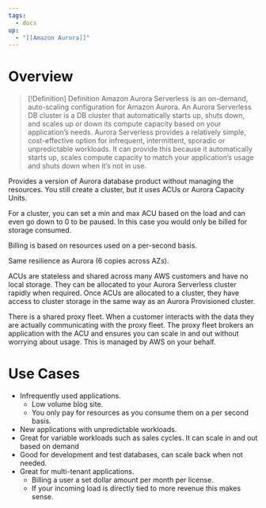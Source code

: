 ```yaml
---
tags:
  - docs
up:
  - "[[Amazon Aurora]]"
---
```

# Overview


> [!Definition] Definition
> Amazon Aurora Serverless is an on-demand, auto-scaling configuration for Amazon Aurora. An Aurora Serverless DB cluster is a DB cluster that automatically starts up, shuts down, and scales up or down its compute capacity based on your application’s needs. Aurora Serverless provides a relatively simple, cost-effective option for infrequent, intermittent, sporadic or unpredictable workloads. It can provide this because it automatically starts up, scales compute capacity to match your application’s usage and shuts down when it’s not in use.

Provides a version of Aurora database product without managing the resources. You still create a cluster, but it uses ACUs or Aurora Capacity Units.

For a cluster, you can set a min and max ACU based on the load and can even go down to 0 to be paused. In this case you would only be billed for storage consumed.

Billing is based on resources used on a per-second basis.

Same resilience as Aurora (6 copies across AZs).

ACUs are stateless and shared across many AWS customers and have no local storage. They can be allocated to your Aurora Serverless cluster rapidly when required. Once ACUs are allocated to a cluster, they have access to cluster storage in the same way as an Aurora Provisioned cluster.

There is a shared proxy fleet. When a customer interacts with the data they are actually communicating with the proxy fleet. The proxy fleet brokers an application with the ACU and ensures you can scale in and out without worrying about usage. This is managed by AWS on your behalf.

# Use Cases

-   Infrequently used applications.
    -   Low volume blog site.
    -   You only pay for resources as you consume them on a per second basis.
-   New applications with unpredictable workloads.
-   Great for variable workloads such as sales cycles. It can scale in and out based on demand
-   Good for development and test databases, can scale back when not needed.
-   Great for multi-tenant applications.
    -   Billing a user a set dollar amount per month per license.
    -   If your incoming load is directly tied to more revenue this makes sense.